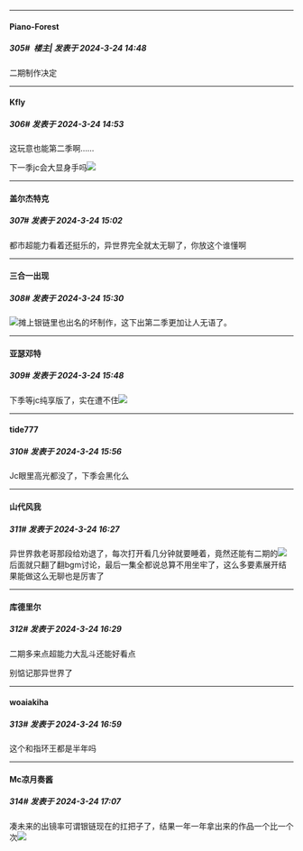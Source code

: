 ﻿
*****

####  Piano-Forest  
##### 305#         楼主| 发表于 2024-3-24 14:48

二期制作决定


*****

####  Kfly  
##### 306#       发表于 2024-3-24 14:53

这玩意也能第二季啊……

下一季jc会大显身手吗<img src="https://static.saraba1st.com/image/smiley/face2017/066.png" referrerpolicy="no-referrer">


*****

####  盖尔杰特克  
##### 307#       发表于 2024-3-24 15:02

都市超能力看着还挺乐的，异世界完全就太无聊了，你放这个谁懂啊


*****

####  三合一出现  
##### 308#       发表于 2024-3-24 15:30

<img src="https://static.saraba1st.com/image/smiley/face2017/002.png" referrerpolicy="no-referrer">摊上银链里也出名的坏制作，这下出第二季更加让人无语了。


*****

####  亚瑟邓特  
##### 309#       发表于 2024-3-24 15:48

下季等jc纯享版了，实在遭不住<img src="https://static.saraba1st.com/image/smiley/face2017/068.png" referrerpolicy="no-referrer">


*****

####  tide777  
##### 310#       发表于 2024-3-24 15:56

Jc眼里高光都没了，下季会黑化么


*****

####  山代风我  
##### 311#       发表于 2024-3-24 16:27

异世界救老哥那段给劝退了，每次打开看几分钟就要睡着，竟然还能有二期的<img src="https://static.saraba1st.com/image/smiley/face2017/008.png" referrerpolicy="no-referrer"> 后面就只翻了翻bgm讨论，最后一集全都说总算不用坐牢了，这么多要素展开结果能做这么无聊也是厉害了

*****

####  库德里尔  
##### 312#       发表于 2024-3-24 16:29

二期多来点超能力大乱斗还能好看点

别惦记那异世界了


*****

####  woaiakiha  
##### 313#       发表于 2024-3-24 16:59

这个和指环王都是半年吗


*****

####  Mc凉月奏酱  
##### 314#       发表于 2024-3-24 17:07

凑未来的出镜率可谓银链现在的扛把子了，结果一年一年拿出来的作品一个比一个次<img src="https://static.saraba1st.com/image/smiley/face2017/037.png" referrerpolicy="no-referrer">

